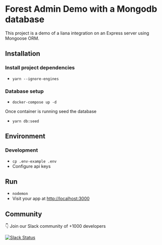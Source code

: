 # Forest Admin Demo with a Mongodb database

This project is a demo of a liana integration on an Express server using Mongoose ORM.

## Installation

### Install project dependencies
* `yarn --ignore-engines`

### Database setup
* `docker-compose up -d`

Once container is running seed the database

* `yarn db:seed`

## Environment

### Development
* `cp .env-example .env`
* Configure api keys

## Run
* `nodemon`
* Visit your app at [http://localhost:3000](http://localhost:3000)

## Community

👇 Join our Slack community of +1000 developers

[![Slack Status](http://community.forestadmin.com/badge.svg)](https://community.forestadmin.com)
